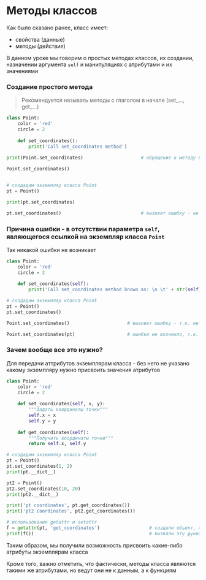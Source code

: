 # Методы классов

Как было сказано ранее, класс имеет:
- свойства (данные)
- методы (действия)

В данном уроке мы говорим о простых методах классов, их создании, назначении аргумента `self` 
и манипуляциях с атрибутами и их значениями

### Создание простого метода
> Рекомендуется называть методы с глаголом в начале (set_..., get_...)
```python
class Point:
    color = 'red'
    circle = 2
    
    def set_coordinates():
        print('Call set_coordinates method')
    
print(Point.set_coordinates)                     # обращение к методу без его вызова 

Point.set_coordinates()


# создадим экземпляр класса Point
pt = Point()

print(pt.set_coordinates)

pt.set_coordinates()                             # вызовет ошибку - не передан параметр self
```

### Причина ошибки - в отсутствии параметра `self`, являющегося ссылкой на экземпляр класса `Point`
Так никакой ошибки не возникает
```python
class Point:
    color = 'red'
    circle = 2
    
    def set_coordinates(self):
        print('Call set_coordinates method known as: \n \t' + str(self))

# создадим экземпляр класса Point
pt = Point()
pt.set_coordinates()

Point.set_coordinates()                     # вызовет ошибку - т.к. нет экземпляра класса

Point.set_coordinates(pt)                   # ошибки не возникло, т.к. был явно передан экземпляр класса
```

### Зачем вообще все это нужно?
Для передачи аттрибутов экземплярам класса - без него не указано какому экземпляру нужно присвоить значения атрибутов
```python
class Point:
    color = 'red'
    circle = 2
    
    def set_coordinates(self, x, y):
        """Задать координаты точки"""
        self.x = x
        self.y = y
        
    def get_coordinates(self):
        """Получить координаты точки"""
        return self.x, self.y

# создадим экземпляр класса Point
pt = Point()
pt.set_coordinates(1, 2)
print(pt.__dict__)

pt2 = Point()
pt2.set_coordinates(10, 20)
print(pt2.__dict__)

print('pt coordinates', pt.get_coordinates())
print('pt2 coordinates', pt2.get_coordinates())

# использование getattr и setattr
f = getattr(pt, 'get_coordinates')                  # создали объект, хранящий функцию 
print(f())                                          # вызвали эту функцию
```
Таким образом, мы получили возможность присвоить какие-либо атрибуты экземплярам класса

Кроме того, важно отметить, что фактически, методы класса являются такими же атрибутами, но ведут они не к данным, а к функциям


